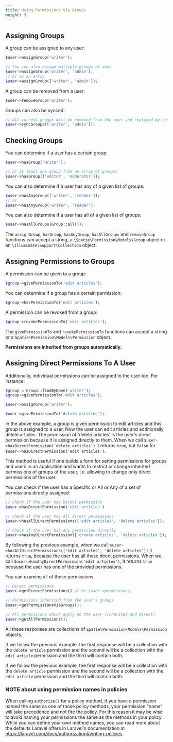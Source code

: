 ```yaml
---
title: Using Permissions via Groups
weight: 3
---
```


## Assigning Groups

A group can be assigned to any user:

```php
$user->assignGroup('writer');

// You can also assign multiple groups at once
$user->assignGroup('writer', 'admin');
// or as an array
$user->assignGroup(['writer', 'admin']);
```

A group can be removed from a user:

```php
$user->removeGroup('writer');
```

Groups can also be synced:

```php
// All current groups will be removed from the user and replaced by the array given
$user->syncGroups(['writer', 'admin']);
```

## Checking Groups

You can determine if a user has a certain group:

```php
$user->hasGroup('writer');

// or at least one group from an array of groups:
$user->hasGroup(['editor', 'moderator']);
```

You can also determine if a user has any of a given list of groups:

```php
$user->hasAnyGroup(['writer', 'reader']);
// or
$user->hasAnyGroup('writer', 'reader');
```

You can also determine if a user has all of a given list of groups:

```php
$user->hasAllGroups(Group::all());
```

The `assignGroup`, `hasGroup`, `hasAnyGroup`, `hasAllGroups`  and `removeGroup` functions can accept a
 string, a `\Spatie\Permission\Models\Group` object or an `\Illuminate\Support\Collection` object.


## Assigning Permissions to Groups

A permission can be given to a group:

```php
$group->givePermissionTo('edit articles');
```

You can determine if a group has a certain permission:

```php
$group->hasPermissionTo('edit articles');
```

A permission can be revoked from a group:

```php
$group->revokePermissionTo('edit articles');
```

The `givePermissionTo` and `revokePermissionTo` functions can accept a
string or a `Spatie\Permission\Models\Permission` object.


**Permissions are inherited from groups automatically.**


## Assigning Direct Permissions To A User

Additionally, individual permissions can be assigned to the user too. 
For instance:

```php
$group = Group::findByName('writer');
$group->givePermissionTo('edit articles');

$user->assignGroup('writer');

$user->givePermissionTo('delete articles');
```

In the above example, a group is given permission to edit articles and this group is assigned to a user. 
Now the user can edit articles and additionally delete articles. The permission of 'delete articles' is the user's direct permission because it is assigned directly to them.
When we call `$user->hasDirectPermission('delete articles')` it returns `true`, 
but `false` for `$user->hasDirectPermission('edit articles')`.

This method is useful if one builds a form for setting permissions for groups and users in an application and wants to restrict or change inherited permissions of groups of the user, i.e. allowing to change only direct permissions of the user.


You can check if the user has a Specific or All or Any of a set of permissions directly assigned:

```php
// Check if the user has Direct permission
$user->hasDirectPermission('edit articles')

// Check if the user has All direct permissions
$user->hasAllDirectPermissions(['edit articles', 'delete articles']);

// Check if the user has Any permission directly
$user->hasAnyDirectPermission(['create articles', 'delete articles']);
```
By following the previous example, when we call `$user->hasAllDirectPermissions(['edit articles', 'delete articles'])` 
it returns `true`, because the user has all these direct permissions. 
When we call
`$user->hasAnyDirectPermission('edit articles')`, it returns `true` because the user has one of the provided permissions.


You can examine all of these permissions:

```php
// Direct permissions
$user->getDirectPermissions() // Or $user->permissions;

// Permissions inherited from the user's groups
$user->getPermissionsViaGroups();

// All permissions which apply on the user (inherited and direct)
$user->getAllPermissions();
```

All these responses are collections of `Spatie\Permission\Models\Permission` objects.



If we follow the previous example, the first response will be a collection with the `delete article` permission and 
the second will be a collection with the `edit article` permission and the third will contain both.

If we follow the previous example, the first response will be a collection with the `delete article` permission and 
the second will be a collection with the `edit article` permission and the third will contain both.



### NOTE about using permission names in policies

When calling `authorize()` for a policy method, if you have a permission named the same as one of those policy methods, your permission "name" will take precedence and not fire the policy. For this reason it may be wise to avoid naming your permissions the same as the methods in your policy. While you can define your own method names, you can read more about the defaults Laravel offers in Laravel's documentation at https://laravel.com/docs/authorization#writing-policies
